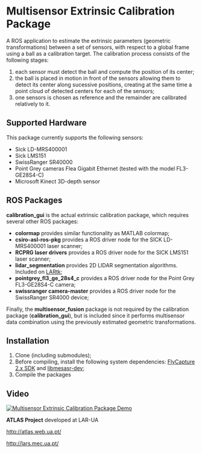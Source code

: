 # Multisensor Extrinsic Calibration Package

A ROS application to estimate the extrinsic parameters (geometric transformations) between a set of sensors, with respect to a global frame using a ball as a calibration target. The calibration process consists of the following stages:

1. each sensor must detect the ball and compute the position of its center;
2. the ball is placed in motion in front of the sensors allowing them to detect its center along sucessive positions, creating at the same time a point cloud of detected centers for each of the sensors;
3. one sensors is chosen as reference and the remainder are calibrated relatively to it.

## Supported Hardware

This package currently supports the following sensors:
- Sick LD-MRS400001
- Sick LMS151
- SwissRanger SR40000
- Point Grey cameras Flea Gigabit Ethernet (tested with the model FL3-GE28S4-C)
- Microsoft Kinect 3D-depth sensor

## ROS Packages

**calibration_gui** is the actual extrinsic calibration package, which requires several other ROS packages:

- **colormap** provides similar functionality as MATLAB colormap;
- **csiro-asl-ros-pkg** provides a ROS driver node for the SICK LD-MRS400001 laser scanner;
- **RCPRG laser drivers** provides a ROS driver node for the SICK LMS151 laser scanner;
- **lidar_segmentation** provides 2D LIDAR segmentation algorithms. Included on [LARtk](http://lars.mec.ua.pt/lartk4/);
- **pointgrey_fl3_ge_28s4_c** provides a ROS driver node for the Point Grey FL3-GE28S4-C camera;
- **swissranger camera-master** provides a ROS driver node for the SwissRanger SR4000 device;

Finally, the **multisensor_fusion** package is not required by the calibration package (**calibration_gui**), but is included since it performs multisensor data combination using the previously estimated geometric transformations.


## Installation

1. Clone (including submodules);
2. Before compiling, install the following system dependencies: [FlyCapture 2.x SDK](https://www.ptgrey.com/support/downloads) and [libmesasr-dev](http://hptg.com/industrial/);
3. Compile the packages

## Video

[![Multisensor Extrinsic Calibration Package Demo](http://i.imgur.com/ZLJIOG6.png)](https://www.youtube.com/watch?v=0umgCqLqCCM)



**ATLAS Project** developed at LAR-UA

http://atlas.web.ua.pt/

http://lars.mec.ua.pt/
